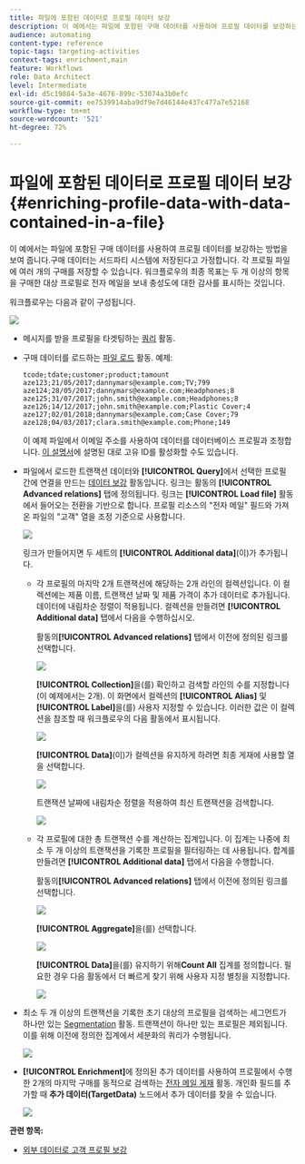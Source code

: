 ```yaml
---
title: 파일에 포함된 데이터로 프로필 데이터 보강
description: 이 예에서는 파일에 포함된 구매 데이터를 사용하여 프로필 데이터를 보강하는 방법을 보여 줍니다.
audience: automating
content-type: reference
topic-tags: targeting-activities
context-tags: enrichment,main
feature: Workflows
role: Data Architect
level: Intermediate
exl-id: d5c19884-5a3e-4676-899c-53074a3b0efc
source-git-commit: ee7539914aba9df9e7d46144e437c477a7e52168
workflow-type: tm+mt
source-wordcount: '521'
ht-degree: 72%

---
```


#  파일에 포함된 데이터로 프로필 데이터 보강 {#enriching-profile-data-with-data-contained-in-a-file}

이 예에서는 파일에 포함된 구매 데이터를 사용하여 프로필 데이터를 보강하는 방법을 보여 줍니다.구매 데이터는 서드파티 시스템에 저장된다고 가정합니다. 각 프로필 파일에 여러 개의 구매를 저장할 수 있습니다. 워크플로우의 최종 목표는 두 개 이상의 항목을 구매한 대상 프로필로 전자 메일을 보내 충성도에 대한 감사를 표시하는 것입니다.

워크플로우는 다음과 같이 구성됩니다.

![](assets/enrichment_example_workflow.png)

* 메시지를 받을 프로필을 타겟팅하는 [쿼리](../../automating/using/query.md) 활동.
* 구매 데이터를 로드하는 [파일 로드](../../automating/using/load-file.md) 활동. 예제:

  ```
  tcode;tdate;customer;product;tamount
  aze123;21/05/2017;dannymars@example.com;TV;799
  aze124;28/05/2017;dannymars@example.com;Headphones;8
  aze125;31/07/2017;john.smith@example.com;Headphones;8
  aze126;14/12/2017;john.smith@example.com;Plastic Cover;4
  aze127;02/01/2018;dannymars@example.com;Case Cover;79
  aze128;04/03/2017;clara.smith@example.com;Phone;149
  ```

  이 예제 파일에서 이메일 주소를 사용하여 데이터를 데이터베이스 프로필과 조정합니다. [이 설명서](../../developing/using/configuring-the-resource-s-data-structure.md#generating-a-unique-id-for-profiles-and-custom-resources)에 설명된 대로 고유 ID를 활성화할 수도 있습니다.

* 파일에서 로드한 트랜잭션 데이터와 **[!UICONTROL Query]**&#x200B;에서 선택한 프로필 간에 연결을 만드는 [데이터 보강](../../automating/using/enrichment.md) 활동입니다. 링크는 활동의 **[!UICONTROL Advanced relations]** 탭에 정의됩니다. 링크는 **[!UICONTROL Load file]** 활동에서 들어오는 전환을 기반으로 합니다. 프로필 리소스의 &quot;전자 메일&quot; 필드와 가져온 파일의 &quot;고객&quot; 열을 조정 기준으로 사용합니다.

  ![](assets/enrichment_example_workflow2.png)

  링크가 만들어지면 두 세트의 **[!UICONTROL Additional data]**(이)가 추가됩니다.

   * 각 프로필의 마지막 2개 트랜잭션에 해당하는 2개 라인의 컬렉션입니다. 이 컬렉션에는 제품 이름, 트랜잭션 날짜 및 제품 가격이 추가 데이터로 추가됩니다. 데이터에 내림차순 정렬이 적용됩니다. 컬렉션을 만들려면 **[!UICONTROL Additional data]** 탭에서 다음을 수행하십시오.

     활동의&#x200B;**[!UICONTROL Advanced relations]** 탭에서 이전에 정의된 링크를 선택합니다.

     ![](assets/enrichment_example_workflow3.png)

     **[!UICONTROL Collection]**&#x200B;을(를) 확인하고 검색할 라인의 수를 지정합니다(이 예제에서는 2개). 이 화면에서 컬렉션의 **[!UICONTROL Alias]** 및 **[!UICONTROL Label]**&#x200B;을(를) 사용자 지정할 수 있습니다. 이러한 값은 이 컬렉션을 참조할 때 워크플로우의 다음 활동에서 표시됩니다.

     ![](assets/enrichment_example_workflow4.png)

     **[!UICONTROL Data]**(이)가 컬렉션을 유지하게 하려면 최종 게재에 사용할 열을 선택합니다.

     ![](assets/enrichment_example_workflow6.png)

     트랜잭션 날짜에 내림차순 정렬을 적용하여 최신 트랜잭션을 검색합니다.

     ![](assets/enrichment_example_workflow7.png)

   * 각 프로필에 대한 총 트랜잭션 수를 계산하는 집계입니다. 이 집계는 나중에 최소 두 개 이상의 트랜잭션을 기록한 프로필을 필터링하는 데 사용됩니다. 합계를 만들려면 **[!UICONTROL Additional data]** 탭에서 다음을 수행합니다.

     활동의&#x200B;**[!UICONTROL Advanced relations]** 탭에서 이전에 정의된 링크를 선택합니다.

     ![](assets/enrichment_example_workflow3.png)

     **[!UICONTROL Aggregate]**&#x200B;을(를) 선택합니다.

     ![](assets/enrichment_example_workflow8.png)

     **[!UICONTROL Data]**&#x200B;을(를) 유지하기 위해&#x200B;**Count All** 집계를 정의합니다. 필요한 경우 다음 활동에서 더 빠르게 찾기 위해 사용자 지정 별칭을 지정합니다.

     ![](assets/enrichment_example_workflow9.png)

* 최소 두 개 이상의 트랜잭션을 기록한 초기 대상의 프로필을 검색하는 세그먼트가 하나만 있는 [Segmentation](../../automating/using/segmentation.md) 활동. 트랜잭션이 하나만 있는 프로필은 제외됩니다. 이를 위해 이전에 정의한 집계에서 세분화의 쿼리가 수행됩니다.

  ![](assets/enrichment_example_workflow5.png)

* **[!UICONTROL Enrichment]**&#x200B;에 정의된 추가 데이터를 사용하여 프로필에서 수행한 2개의 마지막 구매를 동적으로 검색하는 [전자 메일 게재](../../automating/using/email-delivery.md) 활동. 개인화 필드를 추가할 때 **추가 데이터(TargetData)** 노드에서 추가 데이터를 찾을 수 있습니다.

  ![](assets/enrichment_example_workflow10.png)

**관련 항목:**

* [외부 데이터로 고객 프로필 보강](https://helpx.adobe.com/kr/campaign/kb/simplify-campaign-management.html#Managedatatofuelengagingexperiences)
